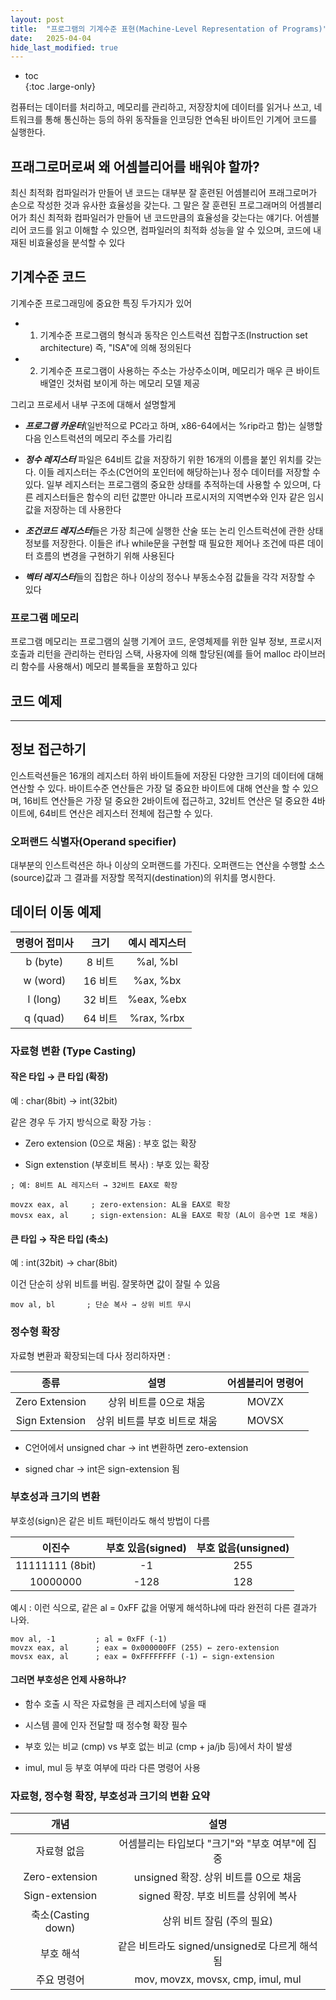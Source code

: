```yaml
---
layout: post
title:  "프로그램의 기계수준 표현(Machine-Level Representation of Programs)"
date:   2025-04-04
hide_last_modified: true
---
```


* toc  
{:toc .large-only}

컴퓨터는 데이터를 처리하고, 메모리를 관리하고, 저장장치에 데이터를 읽거나 쓰고, 네트워크를 통해 통신하는 등의 하위 동작들을 인코딩한 연속된 바이트인 기계어 코드를 실행한다. 

## 프래그로머로써 왜 어셈블리어를 배워야 할까? 

최신 최적화 컴파일러가 만들어 낸 코드는 대부분 잘 훈련된 어셈블리어 프래그로머가 손으로 작성한 것과 유사한 효율성을 갖는다. 그 말은 잘 훈련된 프로그래머의 어셈블리어가 최신 최적화 컴파일러가 만들어 낸 코드만큼의 효율성을 갖는다는 얘기다. 어셈블리어 코드를 읽고 이해할 수 있으면, 컴파일러의 최적화 성능을 알 수 있으며, 코드에 내재된 비효율성을 분석할 수 있다

## 기계수준 코드

기계수준 프로그래밍에 중요한 특징 두가지가 있어

- 1. 기계수준 프로그램의 형식과 동작은 인스트럭션 집합구조(Instruction set architecture) 즉, "ISA"에 의해 정의된다

- 2. 기계수준 프로그램이 사용하는 주소는 가상주소이며, 메모리가 매우 큰 바이트 배열인 것처럼 보이게 하는 메모리 모델 제공

그리고 프로세서 내부 구조에 대해서 설명할게

- ***프로그램 카운터***(일반적으로 PC라고 하며, x86-64에서는 %rip라고 함)는 실행할 다음 인스트럭션의 메모리 주소를 가리킴

- ***정수 레지스터*** 파일은 64비트 값을 저장하기 위한 16개의 이름을 붙인 위치를 갖는다. 이들 레지스터는 주소(C언어의 포인터에 해당하는)나 정수 데이터를 저장할 수 있다. 일부 레지스터는 프로그램의 중요한 상태를 추적하는데 사용할 수 있으며, 다른 레지스터들은 함수의 리턴 값뿐만 아니라 프로시저의 지역변수와 인자 같은 임시 값을 저장하는 데 사용한다

- ***조건코드 레지스터***들은 가장 최근에 실행한 산술 또는 논리 인스트럭션에 관한 상태 정보를 저장한다. 이들은 if나 while문을 구현할 때 필요한 제어나 조건에 따른 데이터 흐름의 변경을 구현하기 위해 사용된다

- ***벡터 레지스터***들의 집합은 하나 이상의 정수나 부동소수점 값들을 각각 저장할 수 있다

### 프로그램 메모리

프로그램 메모리는 프로그램의 실행 기계어 코드, 운영체제를 위한 일부 정보, 프로시저 호출과 리턴을 관리하는 런타임 스택, 사용자에 의해 할당된(예를 들어 malloc 라이브러리 함수를 사용해서) 메모리 블록들을 포함하고 있다

## 코드 예제

----

## 정보 접근하기

인스트럭션들은 16개의 레지스터 하위 바이트들에 저장된 다양한 크기의 데이터에 대해 연산할 수 있다. 바이트수준 연산들은 가장 덜 중요한 바이트에 대해 연산을 할 수 있으며, 16비트 연산들은 가장 덜 중요한 2바이트에 접근하고, 32비트 연산은 덜 중요한 4바이트에, 64비트 연산은 레지스터 전체에 접근할 수 있다.

### 오퍼랜드 식별자(Operand specifier)

대부분의 인스트럭션은 하나 이상의 오퍼랜드를 가진다. 오퍼랜드는 연산을 수행할 소스(source)값과 그 결과를 저장할 목적지(destination)의 위치를 명시한다.

## 데이터 이동 예제

| 명령어 접미사 | 크기 | 예시 레지스터 |
|:---:|:---:|:---:|
| b (byte) | 8 비트 | %al, %bl |
| w (word) | 16 비트 | %ax, %bx |
| l (long) | 32 비트 | %eax, %ebx |
| q (quad) | 64 비트 | %rax, %rbx |

### 자료형 변환 (Type Casting)

#### 작은 타입 → 큰 타입 (확장)

예 : char(8bit) → int(32bit)

같은 경우 두 가지 방식으로 확장 가능 : 

- Zero extension (0으로 채움) : 부호 없는 확장

- Sign extenstion (부호비트 복사) : 부호 있는 확장

~~~assembly
; 예: 8비트 AL 레지스터 → 32비트 EAX로 확장

movzx eax, al     ; zero-extension: AL을 EAX로 확장
movsx eax, al     ; sign-extension: AL을 EAX로 확장 (AL이 음수면 1로 채움)
~~~

#### 큰 타입 → 작은 타입 (축소)

예 : int(32bit) → char(8bit)

이건 단순히 상위 비트를 버림. 잘못하면 값이 잘릴 수 있음

~~~assembly
mov al, bl       ; 단순 복사 → 상위 비트 무시
~~~

### 정수형 확장

자료형 변환과 확장되는데 다사 정리하자면 :

| 종류 | 설명 | 어셈블리어 명령어 |
|:---:|:---:|:---:|
| Zero Extension | 상위 비트를 0으로 채움 | MOVZX |
| Sign Extension | 상위 비트를 부호 비트로 채움 | MOVSX |

- C언어에서 unsigned char → int 변환하면 zero-extension

- signed char → int은 sign-extension 됨

### 부호성과 크기의 변환

부호성(sign)은 같은 비트 패턴이라도 해석 방법이 다름

| 이진수 | 부호 있음(signed) | 부호 없음(unsigned) |
|:---:|:---:|:---:|
| 11111111 (8bit) | -1 | 255 |
| 10000000 | -128 | 128 |

예시 : 이런 식으로, 같은 al = 0xFF 값을 어떻게 해석하냐에 따라 완전히 다른 결과가 나와.
~~~assembly
mov al, -1         ; al = 0xFF (-1)
movzx eax, al      ; eax = 0x000000FF (255) ← zero-extension
movsx eax, al      ; eax = 0xFFFFFFFF (-1) ← sign-extension
~~~

#### 그러면 부호성은 언제 사용하냐?

- 함수 호출 시 작은 자료형을 큰 레지스터에 넣을 때

- 시스템 콜에 인자 전달할 때 정수형 확장 필수

- 부호 있는 비교 (cmp) vs 부호 없는 비교 (cmp + ja/jb 등)에서 차이 발생

- imul, mul 등 부호 여부에 따라 다른 명령어 사용

### 자료형, 정수형 확장, 부호성과 크기의 변환 요약

| 개념 | 설명 |
|:---:|:---:|
| 자료형 없음 | 어셈블리는 타입보다 "크기"와 "부호 여부"에 집중 |
| Zero-extension | unsigned 확장. 상위 비트를 0으로 채움 |
| Sign-extension | signed 확장. 부호 비트를 상위에 복사 |
| 축소(Casting down) | 상위 비트 잘림 (주의 필요) |
| 부호 해석 | 같은 비트라도 signed/unsigned로 다르게 해석됨 |
| 주요 명령어 | mov, movzx, movsx, cmp, imul, mul |
